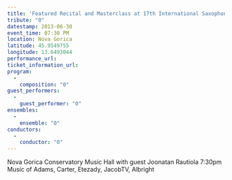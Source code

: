 ```yaml
---
title: 'Featured Recital and Masterclass at 17th International Saxophone Festival'
tribute: "0"
datestamp: 2013-06-30
event_time: 07:30 PM
location: Nova Gorica
latitude: 45.9549755
longitude: 13.6493044
performance_url: 
ticket_information_url: 
program: 
  -
    composition: "0"
guest_performers: 
  -
    guest_performer: "0"
ensembles: 
  -
    ensemble: "0"
conductors: 
  -
    conductor: "0"
---
```

Nova Gorica Conservatory Music Hall
with guest Joonatan Rautiola
7:30pm
Music of Adams, Carter, Etezady, JacobTV, Albright